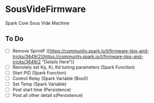 SousVideFirmware
================

Spark Core Sous Vide Machine

## To Do

- [ ] Remove SprintF ([https://community.spark.io/t/firmware-tips-and-tricks/3649/2](https://community.spark.io/t/firmware-tips-and-tricks/3649/2 "Details Here"))
- [ ] Remotely set Kp, Ki, Kd tuning parameters (Spark Function)
- [ ] Start PID (Spark Function)
- [ ] Control Relay (Spark Variable (Bool))
- [ ] Set Temp (Spark Variable)
- [ ] Post start time (Persistence)
- [ ] Post all other detail s(Persistence)